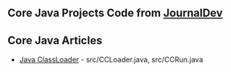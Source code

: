 ## Core Java Projects Code from [JournalDev](https://www.journaldev.com)

## Core Java Articles

* [Java ClassLoader](https://www.journaldev.com/349/java-classloader) - src/CCLoader.java, src/CCRun.java
